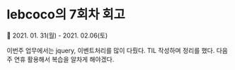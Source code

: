 # lebcoco의 7회차 회고

:date: 2021. 01. 31(월) - 2021. 02.06(토)


이번주 업무에서는 jquery, 이벤트처리를 많이 다뤘다. TIL 작성하며 정리를 했다. 다음주 연휴 활용해서 복습을 알차게 해야겠다. 

